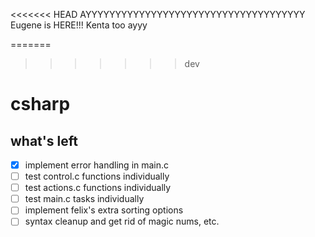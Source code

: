 <<<<<<< HEAD
AYYYYYYYYYYYYYYYYYYYYYYYYYYYYYYYYYYYYY
Eugene is HERE!!!
Kenta too ayyy

=======
>>>>>>> dev
# csharp

what's left
---
- [x] implement error handling in main.c
- [ ] test control.c functions individually
- [ ] test actions.c functions individually
- [ ] test main.c tasks individually
- [ ] implement felix's extra sorting options
- [ ] syntax cleanup and get rid of magic nums, etc.
